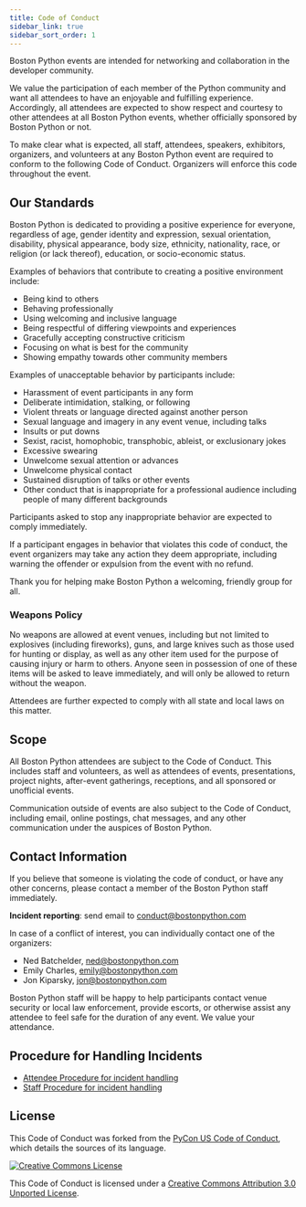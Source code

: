 ```yaml
---
title: Code of Conduct
sidebar_link: true
sidebar_sort_order: 1
---
```


Boston Python events are intended for networking and collaboration in the developer community.

We value the participation of each member of the Python community and want all attendees to have an enjoyable and fulfilling experience. Accordingly, all attendees are expected to show respect and courtesy to other attendees at all Boston Python events, whether officially sponsored by Boston Python or not.

To make clear what is expected, all staff, attendees, speakers, exhibitors, organizers, and volunteers at any Boston Python event are required to conform to the following Code of Conduct. Organizers will enforce this code throughout the event.

## Our Standards

Boston Python is dedicated to providing a positive experience for everyone, regardless of age, gender identity and expression, sexual orientation, disability, physical appearance, body size, ethnicity, nationality, race, or religion (or lack thereof), education, or socio-economic status.

Examples of behaviors that contribute to creating a positive environment include:

- Being kind to others
- Behaving professionally
- Using welcoming and inclusive language
- Being respectful of differing viewpoints and experiences
- Gracefully accepting constructive criticism
- Focusing on what is best for the community
- Showing empathy towards other community members

Examples of unacceptable behavior by participants include:

- Harassment of event participants in any form
- Deliberate intimidation, stalking, or following
- Violent threats or language directed against another person
- Sexual language and imagery in any event venue, including talks
- Insults or put downs
- Sexist, racist, homophobic, transphobic, ableist, or exclusionary jokes
- Excessive swearing
- Unwelcome sexual attention or advances
- Unwelcome physical contact
- Sustained disruption of talks or other events
- Other conduct that is inappropriate for a professional audience including people of many different backgrounds

Participants asked to stop any inappropriate behavior are expected to comply immediately.

If a participant engages in behavior that violates this code of conduct, the event organizers may take any action they deem appropriate, including warning the offender or expulsion from the event with no refund.

Thank you for helping make Boston Python a welcoming, friendly group for all.

### Weapons Policy

No weapons are allowed at event venues, including but not limited to explosives (including fireworks), guns, and large knives such as those used for hunting or display, as well as any other item used for the purpose of causing injury or harm to others. Anyone seen in possession of one of these items will be asked to leave immediately, and will only be allowed to return without the weapon.

Attendees are further expected to comply with all state and local laws on this matter.

## Scope

All Boston Python attendees are subject to the Code of Conduct. This includes staff and volunteers, as well as attendees of events, presentations, project nights, after-event gatherings, receptions, and all sponsored or unofficial events.

Communication outside of events are also subject to the Code of Conduct, including email, online postings, chat messages, and any other communication under the auspices of Boston Python.

## Contact Information

If you believe that someone is violating the code of conduct, or have any other concerns, please contact a member of the Boston Python staff immediately.

**Incident reporting**: send email to <conduct@bostonpython.com>

In case of a conflict of interest, you can individually contact one of the organizers:

  * Ned Batchelder, <ned@bostonpython.com>
  * Emily Charles, <emily@bostonpython.com>
  * Jon Kiparsky, <jon@bostonpython.com>

Boston Python staff will be happy to help participants contact venue security or local law enforcement, provide escorts, or otherwise assist any attendee to feel safe for the duration of any event. We value your attendance.

## Procedure for Handling Incidents

* [Attendee Procedure for incident handling](conduct-attendee-procedure.md)
* [Staff Procedure for incident handling](conduct-staff-procedure.md)

## License

This Code of Conduct was forked from the [PyCon US Code of Conduct](https://github.com/python/pycon-code-of-conduct/blob/master/code_of_conduct.md), which details the sources of its language.

[![Creative Commons License](https://i.creativecommons.org/l/by/3.0/88x31.png)](https://creativecommons.org/licenses/by/3.0/)

This Code of Conduct is licensed under a [Creative Commons Attribution 3.0 Unported License](https://creativecommons.org/licenses/by/3.0/).
